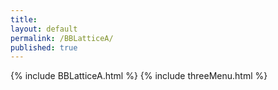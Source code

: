 ```yaml
---
title:
layout: default
permalink: /BBLatticeA/
published: true
---
```

{% include BBLatticeA.html %}
{% include threeMenu.html %}